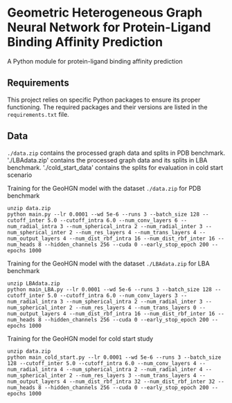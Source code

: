 # Geometric Heterogeneous Graph Neural Network for Protein-Ligand Binding Affinity Prediction

A Python module for protein-ligand binding affinity prediction

## Requirements

This project relies on specific Python packages to ensure its proper functioning. The required packages and their versions are listed in the `requirements.txt` file.

## Data

`./data.zip` contains the processed graph data and splits in PDB benchmark. './LBAdata.zip' contains the processed graph data and its splits in LBA benchmark. './cold_start_data' contains the splits for evaluation in cold start scenario


Training for the GeoHGN model with the dataset `./data.zip` for PDB benchmark

```
unzip data.zip
python main.py --lr 0.0001 --wd 5e-6 --runs 3 --batch_size 128 --cutoff_inter 5.0 --cutoff_intra 6.0 --num_conv_layers 6 --num_radial_intra 3 --num_spherical_intra 2 --num_radial_inter 3 --num_spherical_inter 2 --num_res_layers 4 --num_trans_layers 4 --num_output_layers 4 --num_dist_rbf_intra 16 --num_dist_rbf_inter 16 --num_heads 8 --hidden_channels 256 --cuda 0 --early_stop_epoch 200 --epochs 1000 
```

Training for the GeoHGN model with the dataset `./LBAdata.zip` for LBA benchmark

```
unzip LBAdata.zip
python main_LBA.py --lr 0.0001 --wd 5e-6 --runs 3 --batch_size 128 --cutoff_inter 5.0 --cutoff_intra 6.0 --num_conv_layers 3 --num_radial_intra 3 --num_spherical_intra 2 --num_radial_inter 3 --num_spherical_inter 2 --num_res_layers 4 --num_trans_layers 0 --num_output_layers 4 --num_dist_rbf_intra 16 --num_dist_rbf_inter 16 --num_heads 8 --hidden_channels 256 --cuda 0 --early_stop_epoch 200 --epochs 1000 

```

Training for the GeoHGN model for cold start study

```
unzip data.zip
python main_cold_start.py --lr 0.0001 --wd 5e-6 --runs 3 --batch_size 128 --cutoff_inter 5.0 --cutoff_intra 6.0 --num_conv_layers 4 --num_radial_intra 4 --num_spherical_intra 2 --num_radial_inter 4 --num_spherical_inter 2 --num_res_layers 3 --num_trans_layers 4 --num_output_layers 4 --num_dist_rbf_intra 32 --num_dist_rbf_inter 32 --num_heads 8 --hidden_channels 256 --cuda 0 --early_stop_epoch 200 --epochs 1000 
```

